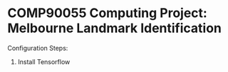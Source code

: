 # COMP90055 Computing Project: Melbourne Landmark Identification

Configuration Steps:

1. Install Tensorflow
